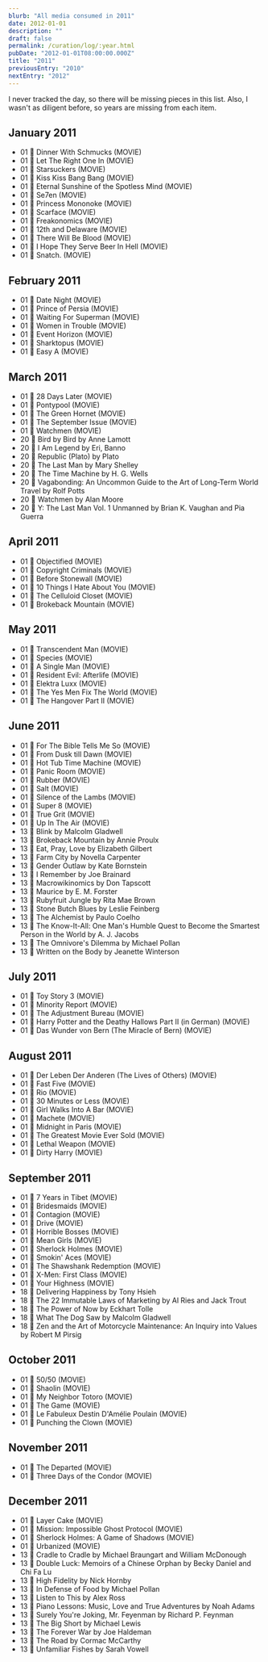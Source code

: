```yaml
---
blurb: "All media consumed in 2011"
date: 2012-01-01
description: ""
draft: false
permalink: /curation/log/:year.html
pubDate: "2012-01-01T08:00:00.000Z"
title: "2011"
previousEntry: "2010"
nextEntry: "2012"
---
```


I never tracked the day, so there will be missing pieces in this list.
Also, I wasn't as diligent before, so years are missing from each item.

## January 2011

- 01 🎥 Dinner With Schmucks (MOVIE)
- 01 🎥 Let The Right One In (MOVIE)
- 01 🎥 Starsuckers (MOVIE)
- 01 🎥 Kiss Kiss Bang Bang (MOVIE)
- 01 🎥 Eternal Sunshine of the Spotless Mind (MOVIE)
- 01 🎥 Se7en (MOVIE)
- 01 🎥 Princess Mononoke (MOVIE)
- 01 🎥 Scarface (MOVIE)
- 01 🎥 Freakonomics (MOVIE)
- 01 🎥 12th and Delaware (MOVIE)
- 01 🎥 There Will Be Blood (MOVIE)
- 01 🎥 I Hope They Serve Beer In Hell (MOVIE)
- 01 🎥 Snatch. (MOVIE)

## February 2011

- 01 🎥 Date Night (MOVIE)
- 01 🎥 Prince of Persia (MOVIE)
- 01 🎥 Waiting For Superman (MOVIE)
- 01 🎥 Women in Trouble (MOVIE)
- 01 🎥 Event Horizon (MOVIE)
- 01 🎥 Sharktopus (MOVIE)
- 01 🎥 Easy A (MOVIE)

## March 2011

- 01 🎥 28 Days Later (MOVIE)
- 01 🎥 Pontypool (MOVIE)
- 01 🎥 The Green Hornet (MOVIE)
- 01 🎥 The September Issue (MOVIE)
- 01 🎥 Watchmen (MOVIE)
- 20 📕 Bird by Bird by Anne Lamott
- 20 📕 I Am Legend by Eri, Banno
- 20 📕 Republic (Plato) by Plato
- 20 📕 The Last Man by Mary Shelley
- 20 📕 The Time Machine by H. G. Wells
- 20 📕 Vagabonding: An Uncommon Guide to the Art of Long-Term World Travel by Rolf Potts
- 20 📕 Watchmen by Alan Moore
- 20 📕 Y: The Last Man Vol. 1 Unmanned by Brian K. Vaughan and Pia Guerra

## April 2011

- 01 🎥 Objectified (MOVIE)
- 01 🎥 Copyright Criminals (MOVIE)
- 01 🎥 Before Stonewall (MOVIE)
- 01 🎥 10 Things I Hate About You (MOVIE)
- 01 🎥 The Celluloid Closet (MOVIE)
- 01 🎥 Brokeback Mountain (MOVIE)

## May 2011

- 01 🎥 Transcendent Man (MOVIE)
- 01 🎥 Species (MOVIE)
- 01 🎥 A Single Man (MOVIE)
- 01 🎥 Resident Evil: Afterlife (MOVIE)
- 01 🎥 Elektra Luxx (MOVIE)
- 01 🎥 The Yes Men Fix The World (MOVIE)
- 01 🎥 The Hangover Part II (MOVIE)

## June 2011

- 01 🎥 For The Bible Tells Me So (MOVIE)
- 01 🎥 From Dusk till Dawn (MOVIE)
- 01 🎥 Hot Tub Time Machine (MOVIE)
- 01 🎥 Panic Room (MOVIE)
- 01 🎥 Rubber (MOVIE)
- 01 🎥 Salt (MOVIE)
- 01 🎥 Silence of the Lambs (MOVIE)
- 01 🎥 Super 8 (MOVIE)
- 01 🎥 True Grit (MOVIE)
- 01 🎥 Up In The Air (MOVIE)
- 13 📕 Blink by Malcolm Gladwell
- 13 📕 Brokeback Mountain by Annie Proulx
- 13 📕 Eat, Pray, Love by Elizabeth Gilbert
- 13 📕 Farm City by Novella Carpenter
- 13 📕 Gender Outlaw by Kate Bornstein
- 13 📕 I Remember by Joe Brainard
- 13 📕 Macrowikinomics by Don Tapscott
- 13 📕 Maurice by E. M. Forster
- 13 📕 Rubyfruit Jungle by Rita Mae Brown
- 13 📕 Stone Butch Blues by Leslie Feinberg
- 13 📕 The Alchemist by Paulo Coelho
- 13 📕 The Know-It-All: One Man's Humble Quest to Become the Smartest Person in the World by A. J. Jacobs
- 13 📕 The Omnivore's Dilemma by Michael Pollan
- 13 📕 Written on the Body by Jeanette Winterson

## July 2011

- 01 🎥 Toy Story 3 (MOVIE)
- 01 🎥 Minority Report (MOVIE)
- 01 🎥 The Adjustment Bureau (MOVIE)
- 01 🎥 Harry Potter and the Deathy Hallows Part II (in German) (MOVIE)
- 01 🎥 Das Wunder von Bern (The Miracle of Bern) (MOVIE)

## August 2011

- 01 🎥 Der Leben Der Anderen (The Lives of Others) (MOVIE)
- 01 🎥 Fast Five (MOVIE)
- 01 🎥 Rio (MOVIE)
- 01 🎥 30 Minutes or Less (MOVIE)
- 01 🎥 Girl Walks Into A Bar (MOVIE)
- 01 🎥 Machete (MOVIE)
- 01 🎥 Midnight in Paris (MOVIE)
- 01 🎥 The Greatest Movie Ever Sold (MOVIE)
- 01 🎥 Lethal Weapon (MOVIE)
- 01 🎥 Dirty Harry (MOVIE)

## September 2011

- 01 🎥 7 Years in Tibet (MOVIE)
- 01 🎥 Bridesmaids (MOVIE)
- 01 🎥 Contagion (MOVIE)
- 01 🎥 Drive (MOVIE)
- 01 🎥 Horrible Bosses (MOVIE)
- 01 🎥 Mean Girls (MOVIE)
- 01 🎥 Sherlock Holmes (MOVIE)
- 01 🎥 Smokin' Aces (MOVIE)
- 01 🎥 The Shawshank Redemption (MOVIE)
- 01 🎥 X-Men: First Class (MOVIE)
- 01 🎥 Your Highness (MOVIE)
- 18 📕 Delivering Happiness by Tony Hsieh
- 18 📕 The 22 Immutable Laws of Marketing by Al Ries and Jack Trout
- 18 📕 The Power of Now by Eckhart Tolle
- 18 📕 What The Dog Saw by Malcolm Gladwell
- 18 📕 Zen and the Art of Motorcycle Maintenance: An Inquiry into Values by Robert M Pirsig

## October 2011

- 01 🎥 50/50 (MOVIE)
- 01 🎥 Shaolin (MOVIE)
- 01 🎥 My Neighbor Totoro (MOVIE)
- 01 🎥 The Game (MOVIE)
- 01 🎥 Le Fabuleux Destin D'Amélie Poulain (MOVIE)
- 01 🎥 Punching the Clown (MOVIE)

## November 2011

- 01 🎥 The Departed (MOVIE)
- 01 🎥 Three Days of the Condor (MOVIE)

## December 2011

- 01 🎥 Layer Cake (MOVIE)
- 01 🎥 Mission: Impossible Ghost Protocol (MOVIE)
- 01 🎥 Sherlock Holmes: A Game of Shadows (MOVIE)
- 01 🎥 Urbanized (MOVIE)
- 13 📕 Cradle to Cradle by Michael Braungart and William McDonough
- 13 📕 Double Luck: Memoirs of a Chinese Orphan by Becky Daniel and Chi Fa Lu
- 13 📕 High Fidelity by Nick Hornby
- 13 📕 In Defense of Food by Michael Pollan
- 13 📕 Listen to This by Alex Ross
- 13 📕 Piano Lessons: Music, Love and True Adventures by Noah Adams
- 13 📕 Surely You're Joking, Mr. Feyenman by Richard P. Feynman
- 13 📕 The Big Short by Michael Lewis
- 13 📕 The Forever War by Joe Haldeman
- 13 📕 The Road by Cormac McCarthy
- 13 📕 Unfamiliar Fishes by Sarah Vowell
